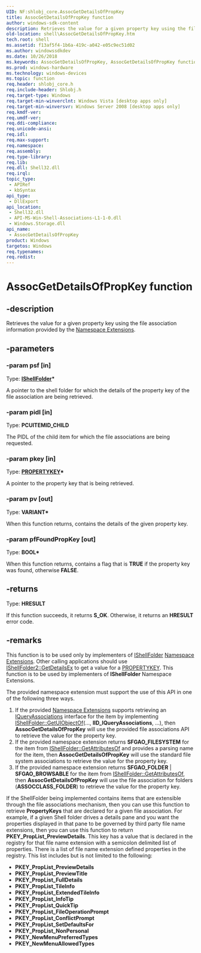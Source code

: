 ```yaml
---
UID: NF:shlobj_core.AssocGetDetailsOfPropKey
title: AssocGetDetailsOfPropKey function
author: windows-sdk-content
description: Retrieves the value for a given property key using the file association information provided by the Namespace Extensions.
old-location: shell\AssocGetDetailsOfPropKey.htm
tech.root: shell
ms.assetid: f13af5f4-1b6a-419c-a042-e05c9ec51d02
ms.author: windowssdkdev
ms.date: 10/26/2018
ms.keywords: AssocGetDetailsOfPropKey, AssocGetDetailsOfPropKey function [Windows Shell], _shell_AssocGetDetailsOfPropKey, shell.AssocGetDetailsOfPropKey, shlobj_core/AssocGetDetailsOfPropKey
ms.prod: windows-hardware
ms.technology: windows-devices
ms.topic: function
req.header: shlobj_core.h
req.include-header: Shlobj.h
req.target-type: Windows
req.target-min-winverclnt: Windows Vista [desktop apps only]
req.target-min-winversvr: Windows Server 2008 [desktop apps only]
req.kmdf-ver: 
req.umdf-ver: 
req.ddi-compliance: 
req.unicode-ansi: 
req.idl: 
req.max-support: 
req.namespace: 
req.assembly: 
req.type-library: 
req.lib: 
req.dll: Shell32.dll
req.irql: 
topic_type:
 - APIRef
 - kbSyntax
api_type:
 - DllExport
api_location:
 - Shell32.dll
 - API-MS-Win-Shell-Associations-L1-1-0.dll
 - Windows.Storage.dll
api_name:
 - AssocGetDetailsOfPropKey
product: Windows
targetos: Windows
req.typenames: 
req.redist: 
---
```


# AssocGetDetailsOfPropKey function


## -description


Retrieves the value for a given property key using the file association information provided by the <a href="https://msdn.microsoft.com/cc387338-15fa-4350-b039-61a0f1c5030a">Namespace Extensions</a>.


## -parameters




### -param psf [in]

Type: <b><a href="https://msdn.microsoft.com/35190a72-298b-4554-b924-e1357b583a99">IShellFolder</a>*</b>

A pointer to the shell folder for which the details of the property key of the file association are being retrieved.


### -param pidl [in]

Type: <b>PCUITEMID_CHILD</b>

The PIDL of the child item for which the file associations are being requested.


### -param pkey [in]

Type: <b><a href="https://msdn.microsoft.com/3f5f31af-f040-443b-9045-9761055381ea">PROPERTYKEY</a>*</b>

A pointer to the property key that is being retrieved.


### -param pv [out]

Type: <b>VARIANT*</b>

When this function returns, contains the details of the given property key.


### -param pfFoundPropKey [out]

Type: <b>BOOL*</b>

When this function returns, contains a flag that is <b>TRUE</b> if the property key was found, otherwise <b>FALSE</b>.


## -returns



Type: <b>HRESULT</b>

If this function succeeds, it returns <b xmlns:loc="http://microsoft.com/wdcml/l10n">S_OK</b>. Otherwise, it returns an <b xmlns:loc="http://microsoft.com/wdcml/l10n">HRESULT</b> error code.




## -remarks



This function is to be used only by implementers of 
     <a href="https://msdn.microsoft.com/35190a72-298b-4554-b924-e1357b583a99">IShellFolder</a> <a href="https://msdn.microsoft.com/cc387338-15fa-4350-b039-61a0f1c5030a">Namespace Extensions</a>. Other calling applications should use 
     <a href="https://msdn.microsoft.com/f006828c-980d-4e36-be68-3b3c238cd884">IShellFolder2::GetDetailsEx</a> to get a value 
     for a <a href="https://msdn.microsoft.com/3f5f31af-f040-443b-9045-9761055381ea">PROPERTYKEY</a>. This function is to be used by 
     implementers of <b>IShellFolder</b> Namespace Extensions.

The provided namespace extension must support the use of this API in one of the following three ways.

<ol>
<li>If the provided <a href="https://msdn.microsoft.com/cc387338-15fa-4350-b039-61a0f1c5030a">Namespace Extensions</a> supports retrieving an <a href="https://msdn.microsoft.com/8edb99d3-5860-4d78-a750-1df34cdfc313">IQueryAssociations</a> interface for the item by implementing <a href="https://msdn.microsoft.com/ec863dbf-8ec9-4952-8912-575125e6dd09">IShellFolder::GetUIObjectOf</a>(..., <b>IID_IQueryAssociations</b>, ...), then <b>AssocGetDetailsOfPropKey</b> will use the provided file associations API to retrieve the value for the property key.</li>
<li>If the provided namespace extension returns <b>SFGAO_FILESYSTEM</b> for the item from <a href="https://msdn.microsoft.com/3864b386-7653-4661-880c-e96c08ff0dbb">IShellFolder::GetAttributesOf</a> and provides a parsing name for the item, then <b>AssocGetDetailsOfPropKey</b> will use the standard file system associations to retrieve the value for the property key.</li>
<li>If the provided namespace extension returns <b>SFGAO_FOLDER</b> | <b>SFGAO_BROWSABLE</b> for the item from <a href="https://msdn.microsoft.com/3864b386-7653-4661-880c-e96c08ff0dbb">IShellFolder::GetAttributesOf</a>, then <b>AssocGetDetailsOfPropKey</b> will use the file association for folders (<b>ASSOCCLASS_FOLDER</b>) to retrieve the value for the property key.</li>
</ol>
If the ShellFolder being implemented contains items that are extensible through the file associations mechanism, then you can use this function to retrieve <b>PropertyKeys</b> that are declared for a given file association. For example, if a given Shell folder drives a details pane and you want the properties displayed in that pane to be governed by third party file name extensions, then you can use this function to return <b>PKEY_PropList_PreviewDetails</b>.  This key has a value that is declared in the registry for that file name extension with a semicolon delimited list of properties. There is a list of file name extension defined properties in the registry. This list includes but is not limited to the following:

<ul>
<li><b>PKEY_PropList_PreviewDetails</b></li>
<li><b>PKEY_PropList_PreviewTitle</b></li>
<li><b>PKEY_PropList_FullDetails</b></li>
<li><b>PKEY_PropList_TileInfo</b></li>
<li><b>PKEY_PropList_ExtendedTileInfo</b></li>
<li><b>PKEY_PropList_InfoTip</b></li>
<li><b>PKEY_PropList_QuickTip</b></li>
<li><b>PKEY_PropList_FileOperationPrompt</b></li>
<li><b>PKEY_PropList_ConflictPrompt</b></li>
<li><b>PKEY_PropList_SetDefaultsFor</b></li>
<li><b>PKEY_PropList_NonPersonal</b></li>
<li><b>PKEY_NewMenuPreferredTypes</b></li>
<li><b>PKEY_NewMenuAllowedTypes</b></li>
</ul>


